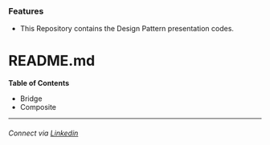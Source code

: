 ### Features

- This Repository contains the Design Pattern presentation codes.

# README.md



**Table of Contents**

- Bridge
- Composite


----

###### Connect via [Linkedin](https://www.linkedin.com/in/ademaldemir/ "Adem Aldemir")
